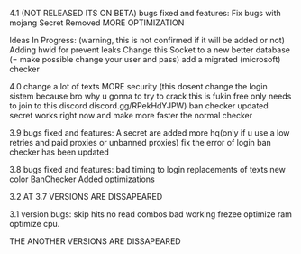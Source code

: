 4.1 (NOT RELEASED ITS ON BETA)
bugs fixed and features:
Fix bugs with mojang
Secret Removed
MORE OPTIMIZATION 

Ideas In Progress:                (warning, this is not confirmed if it will be added or not)
Adding hwid for prevent leaks
Change this Socket to a new 
better database (= make possible change your user and pass)
add a migrated (microsoft) checker


4.0
change a lot of texts
MORE security (this dosent change the login sistem because bro why u gonna to try to crack this is fukin free only needs to join to this discord  discord.gg/RPekHdYJPW)
ban checker updated
secret works right now
and make more faster the normal checker



3.9
bugs fixed and features:
A secret are added 
more hq(only if u use a low retries and paid proxies or unbanned proxies)
fix the error of login
ban checker has been updated



3.8
bugs fixed and features:
bad timing to login
replacements of texts
new color
BanChecker Added
optimizations

3.2 AT 3.7 VERSIONS ARE DISSAPEARED

3.1 version
bugs:
skip hits 
no read combos
bad working
frezee
optimize ram
optimize cpu.


THE ANOTHER VERSIONS ARE DISSAPEARED
